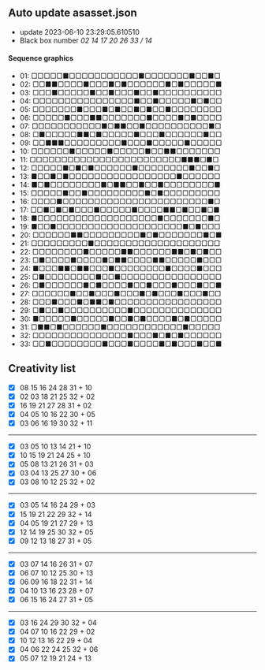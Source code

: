 ## Auto update asasset.json

* update 2023-06-10 23:29:05.610510
* Black box number _02 14 17 20 26 33 / 14_
#### Sequence graphics

* 01: □□□□□■□□□□□□□□□□□■□□□□□□□■□□■□
* 02: □□■■□□□□■□□□■□■□□□□□□■□■□□□□□■
* 03: □□□■□□□□□■□□■□□□■□□■□□□□□□□□□□
* 04: □□□□□□□□□□□□□□□□■□□■□□□□□■□■□□
* 05: □□□□□□□■□□□■□■□□■□■□□■□□□□□□□□
* 06: □□□□□■□□□■■□□□□□□□■□□□□■□■□□□□
* 07: □□□□□□□□□□□■□■■□□■□□□□□□□□□□■□
* 08: □■□□□□□■■□■□□□□□■□□□■□□□□□□■□□
* 09: □□■■■□□□□□□□□□■□□□■□□□□□■□□□□□
* 10: □□□□□□■□□□□□■□□□□□■□□■■□□□□□□□
* 11: □□□□□□□□□□□□□□□□□□□□□□□□■■■□■□
* 12: □□□□□■□■□■□□□□□□■□□□□□□□□■□□■□
* 13: ■□□■□■□□□□□□□□□□□□□□□□□■□□□□□□
* 14: ■□■□□□□□□□□■□■■□□■□□■□□□□□□□□■
* 15: □□□□□■□□■□□□□□□□□□■□■□□□□□□□□□
* 16: □□□□■□□□□□□□□□□□□□□□□□□□□□□□■□
* 17: □□■□■□■□□□■□□□□□■□□□□■■□■□□■□■
* 18: ■□□□□□□□□□□□□□□□□□□□■□□□□□□□■□
* 19: ■□□■□□□□□□□□□□□□□□□□□□□□■□■□□□
* 20: □□□□□□■■□□□□□□□□□■□■□□□□□□□■□■
* 21: □□□□□□□□□■□□□□□□□□□□□□□□□□□□□□
* 22: □□□□□□□□■□□□□□■■□□□□□□■■□■□■□□
* 23: □■□□□□■□□□□■□■■□□□□■■□□□□□■□□□
* 24: ■□□□■■□■■□□□■□□□□□□□□■□□□□■□□□
* 25: □■□□□□□□□□■□□■□□□□□□□□□□□□□□□□
* 26: □■□□□□□□■□■□□□□■□□■□□□■□□□■□□■
* 27: □□□□□□■□□■□□□■□□□■□■□□□■□□□■□□
* 28: □□□■□□□■□■■□■□□□□□□□□□□□□□□□□□
* 29: □■□□■□□□□□□□□□□■□□□□□□□□□□□□□□
* 30: ■□□□□□■□□□□□■□□■□■□□□□■□■□□□□□
* 31: □■■□■□□□□□□■□□□□□□□□□□□□■□□□□□
* 32: □□□□□□□□□□□□□□□■□□□■□■□■□□□□□□
* 33: □□■□□□□□□□□■□□□■□□□□■□■□□□■□□■
## Creativity list

- [x] 08 15 16 24 28 31 + 10
- [x] 02 03 18 21 25 32 + 02
- [x] 16 19 21 27 28 31 + 02
- [x] 04 05 10 16 22 30 + 05
- [x] 03 06 16 19 30 32 + 11
***
- [x] 03 05 10 13 14 21 + 10
- [x] 10 15 19 21 24 25 + 10
- [x] 05 08 13 21 26 31 + 03
- [x] 03 04 13 25 27 30 + 06
- [x] 03 08 10 12 25 32 + 02
***
- [x] 03 05 14 16 24 29 + 03
- [x] 15 19 21 22 29 32 + 14
- [x] 04 05 19 21 27 29 + 13
- [x] 12 14 19 25 30 32 + 05
- [x] 09 12 13 18 27 31 + 05
***
- [x] 03 07 14 16 26 31 + 07
- [x] 06 07 10 12 25 30 + 13
- [x] 06 09 16 18 22 31 + 14
- [x] 04 10 13 16 23 28 + 07
- [x] 06 15 16 24 27 31 + 05
***
- [x] 03 16 24 29 30 32 + 04
- [x] 04 07 10 16 22 29 + 02
- [x] 10 12 13 16 22 29 + 04
- [x] 04 06 22 24 25 32 + 06
- [x] 05 07 12 19 21 24 + 13
